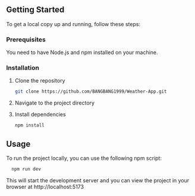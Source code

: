 ## Getting Started

To get a local copy up and running, follow these steps:

### Prerequisites

You need to have Node.js and npm installed on your machine.

### Installation

1. Clone the repository
   ```sh
   git clone https://github.com/BANGBANG1999/Weather-App.git
   
2. Navigate to the project directory
   
3. Install dependencies
   ```sh
   npm install
   ```
## Usage

To run the project locally, you can use the following npm script: 
```sh
  npm run dev
```
This will start the development server and you can view the project in your browser at http://localhost:5173
